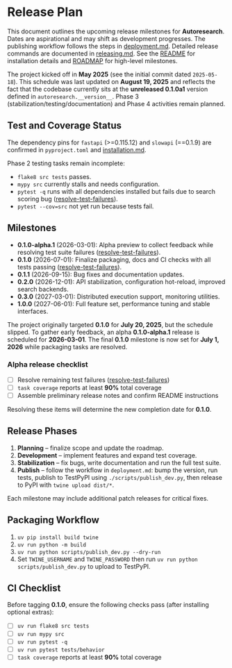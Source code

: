 # Release Plan

This document outlines the upcoming release milestones for **Autoresearch**.
Dates are aspirational and may shift as development progresses. The publishing
workflow follows the steps in [deployment.md](deployment.md). Detailed release
commands are documented in [releasing.md](releasing.md). See the
[README](../README.md) for installation details and [ROADMAP](../ROADMAP.md) for
high-level milestones.

The project kicked off in **May 2025** (see the initial commit dated
`2025-05-18`). This schedule was last updated on **August 19, 2025** and
reflects the fact that the codebase currently sits at the **unreleased 0.1.0a1**
version defined in `autoresearch.__version__`. Phase 3
(stabilization/testing/documentation) and Phase 4 activities remain planned.

## Test and Coverage Status

The dependency pins for `fastapi` (>=0.115.12) and `slowapi` (==0.1.9) are
confirmed in `pyproject.toml` and [installation.md](installation.md).

Phase 2 testing tasks remain incomplete:

- `flake8 src tests` passes.
- `mypy src` currently stalls and needs configuration.
- `pytest -q` runs with all dependencies installed but fails due to search
  scoring bug ([resolve-test-failures]).
- `pytest --cov=src` not yet run because tests fail.

## Milestones

- **0.1.0-alpha.1** (2026-03-01): Alpha preview to collect feedback while
  resolving test suite failures ([resolve-test-failures]).
- **0.1.0** (2026-07-01): Finalize packaging, docs and CI checks with all tests
  passing ([resolve-test-failures]).
- **0.1.1** (2026-09-15): Bug fixes and documentation updates.
- **0.2.0** (2026-12-01): API stabilization, configuration hot-reload,
  improved search backends.
- **0.3.0** (2027-03-01): Distributed execution support, monitoring utilities.
- **1.0.0** (2027-06-01): Full feature set, performance tuning and stable
  interfaces.

The project originally targeted **0.1.0** for **July 20, 2025**, but the
schedule slipped. To gather early feedback, an alpha **0.1.0-alpha.1**
release is scheduled for **2026-03-01**. The final **0.1.0** milestone is
now set for **July 1, 2026** while packaging tasks are resolved.

### Alpha release checklist

- [ ] Resolve remaining test failures ([resolve-test-failures])
- [ ] `task coverage` reports at least **90%** total coverage
- [ ] Assemble preliminary release notes and confirm README instructions

Resolving these items will determine the new completion date for **0.1.0**.

## Release Phases

1. **Planning** – finalize scope and update the roadmap.
2. **Development** – implement features and expand test coverage.
3. **Stabilization** – fix bugs, write documentation and run the full test
   suite.
4. **Publish** – follow the workflow in `deployment.md`: bump the version, run
   tests, publish to TestPyPI using `./scripts/publish_dev.py`, then release to
   PyPI with `twine upload dist/*`.

Each milestone may include additional patch releases for critical fixes.

## Packaging Workflow

1. `uv pip install build twine`
2. `uv run python -m build`
3. `uv run python scripts/publish_dev.py --dry-run`
4. Set `TWINE_USERNAME` and `TWINE_PASSWORD` then run
   `uv run python scripts/publish_dev.py` to upload to TestPyPI.

## CI Checklist

Before tagging **0.1.0**, ensure the following checks pass (after installing
optional extras):

- [ ] `uv run flake8 src tests`
- [ ] `uv run mypy src`
- [ ] `uv run pytest -q`
- [ ] `uv run pytest tests/behavior`
- [ ] `task coverage` reports at least **90%** total coverage

[resolve-test-failures]: ../issues/resolve-current-test-failures.md
